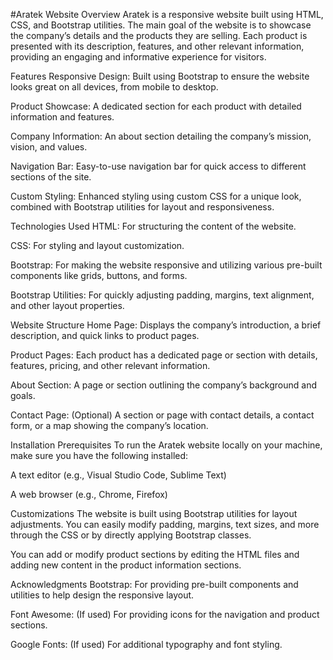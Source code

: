 #Aratek Website
Overview
Aratek is a responsive website built using HTML, CSS, and Bootstrap utilities. The main goal of the website is to showcase the company’s details and the products they are selling. Each product is presented with its description, features, and other relevant information, providing an engaging and informative experience for visitors.

Features
Responsive Design: Built using Bootstrap to ensure the website looks great on all devices, from mobile to desktop.

Product Showcase: A dedicated section for each product with detailed information and features.

Company Information: An about section detailing the company’s mission, vision, and values.

Navigation Bar: Easy-to-use navigation bar for quick access to different sections of the site.

Custom Styling: Enhanced styling using custom CSS for a unique look, combined with Bootstrap utilities for layout and responsiveness.

Technologies Used
HTML: For structuring the content of the website.

CSS: For styling and layout customization.

Bootstrap: For making the website responsive and utilizing various pre-built components like grids, buttons, and forms.

Bootstrap Utilities: For quickly adjusting padding, margins, text alignment, and other layout properties.

Website Structure
Home Page: Displays the company’s introduction, a brief description, and quick links to product pages.

Product Pages: Each product has a dedicated page or section with details, features, pricing, and other relevant information.

About Section: A page or section outlining the company’s background and goals.

Contact Page: (Optional) A section or page with contact details, a contact form, or a map showing the company’s location.

Installation
Prerequisites
To run the Aratek website locally on your machine, make sure you have the following installed:

A text editor (e.g., Visual Studio Code, Sublime Text)

A web browser (e.g., Chrome, Firefox)

Customizations
The website is built using Bootstrap utilities for layout adjustments. You can easily modify padding, margins, text sizes, and more through the CSS or by directly applying Bootstrap classes.

You can add or modify product sections by editing the HTML files and adding new content in the product information sections.

Acknowledgments
Bootstrap: For providing pre-built components and utilities to help design the responsive layout.

Font Awesome: (If used) For providing icons for the navigation and product sections.

Google Fonts: (If used) For additional typography and font styling.

